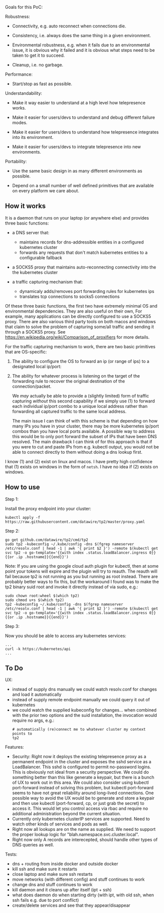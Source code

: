 Goals for this PoC:

Robustness:

 - Connectivity, e.g. auto reconnect when connections die.

 - Consistency, i.e. always does the same thing in a given
   environment.

 - Environmental robustness, e.g. when it fails due to an
   environmental issue, it is obvious why it failed and it is obvious
   what steps need to be taken to get it to succeed.

 - Cleanup, i.e. no garbage.

Performance:

 - Start/stop as fast as possible.

Understandability:

 - Make it way easier to understand at a high level how telepresence
   works.

 - Make it easier for users/devs to understand and debug different
   failure modes.

 - Make it easier for users/devs to understand how telepresence
   integrates into its environment.

 - Make it easier for users/devs to integrate telepresence into new
   environments.

Portability:

 - Use the same basic design in as many different environments as
   possible.

 - Depend on a small number of well defined primitives that are
   available on every platform we care about.

How it works
------------

It is a daemon that runs on your laptop (or anywhere else) and
provides three basic functions:

 * a DNS server that:
   - maintains records for dns-addressible entities in a configured
     kubernetes cluster
   - forwards any requests that don't match kubernetes entities to a
     configurable fallback

 * a SOCKS5 proxy that maintains auto-reconnecting connectivity into
   the the kubernetes cluster

 * a traffic capturing mechanism that:
   - dynamicaly adds/removes port forwarding rules for kubernetes ips
   - translates tcp connections to socks5 connections

Of these three basic functions, the first two have extremely minimal
OS and environmental dependencies. They are also useful on their own,
For example, many applications can be directly configured to use a
SOCKS5 proxy. There are also various third party tools on both macos
and windows that claim to solve the problem of capturing some/all
traffic and sending it through a SOCKS5 proxy. See
https://en.wikipedia.org/wiki/Comparison_of_proxifiers for more
details.

For the traffic capturing mechanism to work, there are two basic
primitives that are OS-specific:

1. The ability to configure the OS to forward an ip (or range of ips)
   to a designated local ip/port:

2. The ability for whatever process is listening on the target of the
   forwarding rule to recover the original destination of the
   connection/packet.

   We *may* actually be able to provide a (slightly limited) form of
   traffic capturing *without* this second capability if we simply
   use (1) to forward each individual ip/port combo to a unique
   local address rather than forwarding all captured traffic to the
   same local address.

   The main issue I can think of with this scheme is that depending on
   how many IPs you have in your cluster, there may be more kubernetes
   ip/port combos than you have local ports available. A possible way
   to address this would be to only port forward the subset of IPs
   that have been DNS resolved. The main drawback I can think of for
   this approach is that if you were to cut and paste IPs from
   e.g. kubectl output, you would not be able to connect directly to
   them without doing a dns lookup first.

I know (1) and (2) exist on linux and macos. I have pretty high
confidence that (1) exists on windows in the form of `netsh`. I have
no idea if (2) exists on windows.

How to use
----------

Step 1:

Install the proxy endpoint into your cluster:

```
kubectl apply -f https://raw.githubusercontent.com/datawire/tp2/master/proxy.yaml
```

Step 2:

```
go get github.com/datawire/tp2/cmd/tp2
sudo tp2 -kubeconfig ~/.kube/config -dns $(fgrep nameserver /etc/resolv.conf | head -1 | awk '{ print $2 }') -remote $(kubectl get svc tp2 -o go-template='{{with index .status.loadBalancer.ingress 0}}{{or .ip .hostname}}{{end}}')
```

Note: If you are using the google cloud auth plugin for kubectl, then
at some point your tokens will expire and the plugin will try to
reauth. The reauth will fail because tp2 is not running as you but
running as root instead. There are probably better ways to fix this,
but the workaround I found was to make the tp2 binary suid root and
invoke it directly instead of via sudo, e.g.:

```
sudo chown root:wheel $(which tp2)
sudo chmod u+s $(which tp2)
tp2 -kubeconfig ~/.kube/config -dns $(fgrep nameserver /etc/resolv.conf | head -1 | awk '{ print $2 }') -remote $(kubectl get svc tp2 -o go-template='{{with index .status.loadBalancer.ingress 0}}{{or .ip .hostname}}{{end}}')
```

Step 3:

Now you should be able to access any kubernetes services:

```
...
curl -k https://kubernetes/api
...
```

To Do
-----

UX:

 - instead of supply dns manually we could watch resolv.conf for changes and load it automatically
 - instead of supply remote endpoint manually we could query it out of kubernetes
 - we could watch the supplied kubeconfig for changes... when combined with the prior two options and the suid installation, the invocation would require no args, e.g.:
   ```
   # automatically (re)connect me to whatever cluster my context points to
   tp2
   ```
Features:

 - Security: Right now it deploys the existing telepresence proxy as a
   permanent endpoint in the cluster and exposes the sshd service as a
   LoadBalancer. This sshd is configured to permit no-password
   logins. This is obviously not ideal from a security perspective. We
   could do something better than this like generate a keypair, but
   there is a bunch of UX to work out in this area. We could also
   consider using kubectl port-forward instead of solving this
   problem, but kubectl port-forward seems to have not great
   reliability around long-lived connections. One possible way to
   avoid the UX would be to generate and store a keypair and then use
   kubectl (port-forward, cp, or just grab the secret) to access
   it. This would let you control access via rbac and require no
   additional administration beyond the current situation.
 - Currently only kubernetes clusterIP services are supported. Need to
   watch other kinds of services and pods as well.
 - Right now all lookups are on the name as supplied. We need to
   support the proper lookup logic for
   "blah.namespace.svc.cluster.local".
 - Right now only A records are interecepted, should handle other
   types of DNS queries as well.

Tests:

 - dns + routing from inside docker and outside docker
 - kill ssh and make sure it restarts
 - close laptop and make sure ssh restarts
 - move networks (with different config) and stuff continues to work
 - change dns and stuff continues to work
 - kill daemon and it cleans up after itself (ipt + ssh)
 - what does daemon do when starting dirty (with ipt, with old ssh, when ssh fails e.g. due to port conflict)
 - create/delete services and see that they appear/disappear
